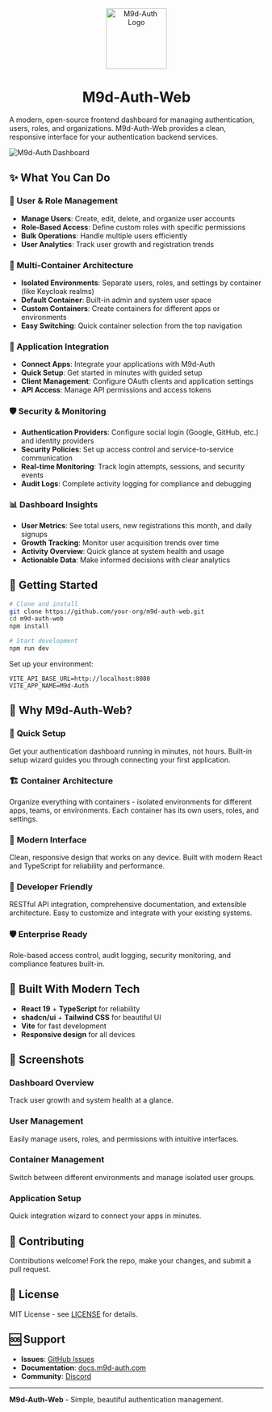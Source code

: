<div align="center">
  <img src="https://via.placeholder.com/120x120/1a1a1a/ffffff?text=🛡️" alt="M9d-Auth Logo" width="120" height="120">

  # M9d-Auth-Web
</div>

A modern, open-source frontend dashboard for managing authentication, users, roles, and organizations. M9d-Auth-Web provides a clean, responsive interface for your authentication backend services.

![M9d-Auth Dashboard](https://via.placeholder.com/800x400/1a1a1a/ffffff?text=M9d-Auth+Dashboard)

## ✨ What You Can Do

### 👥 User & Role Management
- **Manage Users**: Create, edit, delete, and organize user accounts
- **Role-Based Access**: Define custom roles with specific permissions
- **Bulk Operations**: Handle multiple users efficiently
- **User Analytics**: Track user growth and registration trends

### 🏢 Multi-Container Architecture
- **Isolated Environments**: Separate users, roles, and settings by container (like Keycloak realms)
- **Default Container**: Built-in admin and system user space
- **Custom Containers**: Create containers for different apps or environments
- **Easy Switching**: Quick container selection from the top navigation

### 🔗 Application Integration
- **Connect Apps**: Integrate your applications with M9d-Auth
- **Quick Setup**: Get started in minutes with guided setup
- **Client Management**: Configure OAuth clients and application settings
- **API Access**: Manage API permissions and access tokens

### 🛡️ Security & Monitoring
- **Authentication Providers**: Configure social login (Google, GitHub, etc.) and identity providers
- **Security Policies**: Set up access control and service-to-service communication
- **Real-time Monitoring**: Track login attempts, sessions, and security events
- **Audit Logs**: Complete activity logging for compliance and debugging

### 📊 Dashboard Insights
- **User Metrics**: See total users, new registrations this month, and daily signups
- **Growth Tracking**: Monitor user acquisition trends over time
- **Activity Overview**: Quick glance at system health and usage
- **Actionable Data**: Make informed decisions with clear analytics

## 🚀 Getting Started

```bash
# Clone and install
git clone https://github.com/your-org/m9d-auth-web.git
cd m9d-auth-web
npm install

# Start development
npm run dev
```

Set up your environment:
```env
VITE_API_BASE_URL=http://localhost:8080
VITE_APP_NAME=M9d-Auth
```

## 🎯 Why M9d-Auth-Web?

### 🚀 **Quick Setup**
Get your authentication dashboard running in minutes, not hours. Built-in setup wizard guides you through connecting your first application.

### 🏗️ **Container Architecture**
Organize everything with containers - isolated environments for different apps, teams, or environments. Each container has its own users, roles, and settings.

### 📱 **Modern Interface**
Clean, responsive design that works on any device. Built with modern React and TypeScript for reliability and performance.

### 🔧 **Developer Friendly**
RESTful API integration, comprehensive documentation, and extensible architecture. Easy to customize and integrate with your existing systems.

### 🛡️ **Enterprise Ready**
Role-based access control, audit logging, security monitoring, and compliance features built-in.

## 🎨 Built With Modern Tech

- **React 19** + **TypeScript** for reliability
- **shadcn/ui** + **Tailwind CSS** for beautiful UI
- **Vite** for fast development
- **Responsive design** for all devices

## 📸 Screenshots

### Dashboard Overview
Track user growth and system health at a glance.

### User Management
Easily manage users, roles, and permissions with intuitive interfaces.

### Container Management
Switch between different environments and manage isolated user groups.

### Application Setup
Quick integration wizard to connect your apps in minutes.

## 🤝 Contributing

Contributions welcome! Fork the repo, make your changes, and submit a pull request.

## 📄 License

MIT License - see [LICENSE](LICENSE) for details.

## 🆘 Support

- **Issues**: [GitHub Issues](https://github.com/your-org/m9d-auth-web/issues)
- **Documentation**: [docs.m9d-auth.com](https://docs.m9d-auth.com)
- **Community**: [Discord](https://discord.gg/m9d-auth)

---

**M9d-Auth-Web** - Simple, beautiful authentication management.
